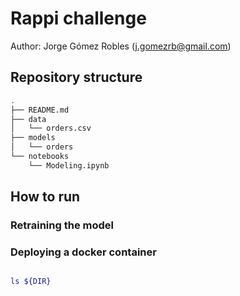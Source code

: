 # Rappi challenge

Author: Jorge Gómez Robles (j.gomezrb@gmail.com)

## Repository structure

```bash
.
├── README.md
├── data
│   └── orders.csv
├── models
│   └── orders
└── notebooks
    └── Modeling.ipynb
```

## How to run

### Retraining the model


### Deploying a docker container

```bash

ls ${DIR}
```
